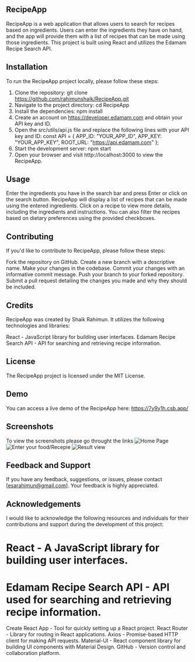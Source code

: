 ## RecipeApp
RecipeApp is a web application that allows users to search for recipes based on ingredients. Users can enter the ingredients they have on hand, and the app will provide them with a list of recipes that can be made using those ingredients. This project is built using React and utilizes the Edamam Recipe Search API.

## Installation
To run the RecipeApp project locally, please follow these steps:

1. Clone the repository: git clone https://github.com/rahimunshaik/RecipeApp.git
2. Navigate to the project directory: cd RecipeApp
3. Install the dependencies: npm install
4. Create an account on https://developer.edamam.com and obtain your API key and ID.
5. Open the src/utils/api.js file and replace the following lines with your API key and ID: const API = {
  APP_ID: "YOUR_APP_ID",
  APP_KEY: "YOUR_APP_KEY",
  ROOT_URL: "https://api.edamam.com"
};
6. Start the development server: npm start
7. Open your browser and visit http://localhost:3000 to view the RecipeApp.

## Usage
Enter the ingredients you have in the search bar and press Enter or click on the search button.
RecipeApp will display a list of recipes that can be made using the entered ingredients.
Click on a recipe to view more details, including the ingredients and instructions.
You can also filter the recipes based on dietary preferences using the provided checkboxes.

## Contributing
If you'd like to contribute to RecipeApp, please follow these steps:

Fork the repository on GitHub.
Create a new branch with a descriptive name.
Make your changes in the codebase.
Commit your changes with an informative commit message.
Push your branch to your forked repository.
Submit a pull request detailing the changes you made and why they should be included.

## Credits
RecipeApp was created by Shaik Rahimun. It utilizes the following technologies and libraries:

React - JavaScript library for building user interfaces.
Edamam Recipe Search API - API for searching and retrieving recipe information.


## License
The RecipeApp project is licensed under the MIT License.

## Demo
You can access a live demo of the RecipeApp here: https://7y9y1h.csb.app/

## Screenshots
To view the screenshots please go throught the links
![Home Page](https://github.com/rahimunshaik/RecipeApp/assets/88622657/afe57c95-baec-4455-aacc-6b7de42dd0a0)
![Enter your food/Recepie](https://github.com/rahimunshaik/RecipeApp/assets/88622657/7b56c15b-934f-4624-98e1-66a6f4ce51ba)
![Result view](https://github.com/rahimunshaik/RecipeApp/assets/88622657/8ed4a93a-9381-477e-b879-99d17d88e3e7) 


## Feedback and Support
If you have any feedback, suggestions, or issues, please contact [esarahimun@gmail.com]. Your feedback is highly appreciated.

## Acknowledgements
I would like to acknowledge the following resources and individuals for their contributions and support during the development of this project:

# React - A JavaScript library for building user interfaces.
# Edamam Recipe Search API - API used for searching and retrieving recipe information.
Create React App - Tool for quickly setting up a React project.
React Router - Library for routing in React applications.
Axios - Promise-based HTTP client for making API requests.
Material-UI - React component library for building UI components with Material Design.
GitHub - Version control and collaboration platform.

